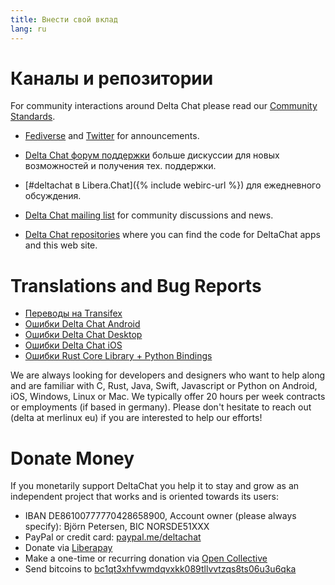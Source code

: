 ```yaml
---
title: Внести свой вклад
lang: ru
---
```


# Каналы и репозитории

For community interactions around Delta Chat please read our [Community Standards](community-standards).

- [Fediverse](https://chaos.social/web/@delta) and
  [Twitter](https://twitter.com/delta_chat) for announcements.

- [Delta Chat форум поддержки](https://support.delta.chat) больше
  дискуссии для новых возможностей и получения тех. поддержки.

- [#deltachat в Libera.Chat]({% include webirc-url %}) для ежедневного обсуждения.

- [Delta Chat mailing
  list](https://lists.codespeak.net/postorius/lists/delta.codespeak.net/)
  for community discussions and news.

- [Delta Chat repositories](https://github.com/deltachat/) where you can
  find the code for DeltaChat apps and this web site.

# Translations and Bug Reports

- [Переводы на Transifex](https://www.transifex.com/delta-chat/public/)
- [Ошибки Delta Chat Android](https://github.com/deltachat/deltachat-android/issues)
- [Ошибки Delta Chat Desktop](https://github.com/deltachat/deltachat-desktop/issues)
- [Ошибки Delta Chat iOS](https://github.com/deltachat/deltachat-ios/issues)
- [Ошибки Rust Core Library + Python Bindings](https://github.com/deltachat/deltachat-core-rust/issues)

We are always looking for developers and designers who want to help along and are familiar with
C, Rust, Java, Swift, Javascript or Python on Android, iOS, Windows, Linux or Mac.
We typically offer 20 hours per week contracts or employments (if based in germany).
Please don't hesitate to reach out (delta at merlinux eu) if you are interested to help our efforts!


# Donate Money

If you monetarily support DeltaChat you help it to stay and grow as an independent project that works and is oriented towards its users:

- IBAN DE86100777770428658900, Account owner (please always specify): Björn Petersen, BIC NORSDE51XXX
- PayPal or credit card: [paypal.me/deltachat](https://paypal.me/deltachat/20)
- Donate via [Liberapay](https://liberapay.com/delta.chat/)
- Make a one-time or recurring donation via [Open Collective](https://opencollective.com/delta-chat/donate)
- Send bitcoins to [bc1qt3xhfvwmdqvxkk089tllvvtzqs8ts06u3u6qka](bitcoin:bc1qt3xhfvwmdqvxkk089tllvvtzqs8ts06u3u6qka)

